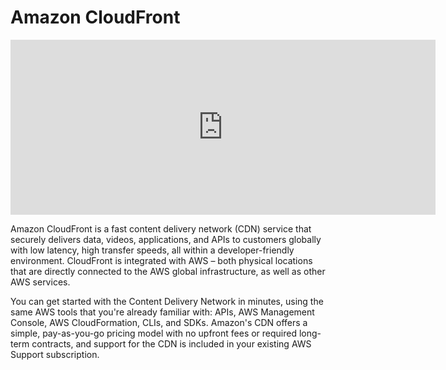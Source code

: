 
# Amazon CloudFront

<iframe
    title="Introduction to Amazon CloudFront"
    id="ytplayer" 
    type="text/html" 
    width="680"
    height="280"
    frameborder="0" 
    allow="accelerometer; encrypted-media; gyroscope; picture-in-picture"
    src="https://www.youtube.com/embed/AT-nHW3_SVI?autoplay=1"
    allowfullscreen>
</iframe>

Amazon CloudFront is a fast content delivery network (CDN) service that securely delivers data, videos, applications, and APIs to customers globally with low latency, high transfer speeds, all within a developer-friendly environment. CloudFront is integrated with AWS – both physical locations that are directly connected to the AWS global infrastructure, as well as other AWS services. 

You can get started with the Content Delivery Network in minutes, using the same AWS tools that you're already familiar with: APIs, AWS Management Console, AWS CloudFormation, CLIs, and SDKs. Amazon's CDN offers a simple, pay-as-you-go pricing model with no upfront fees or required long-term contracts, and support for the CDN is included in your existing AWS Support subscription.